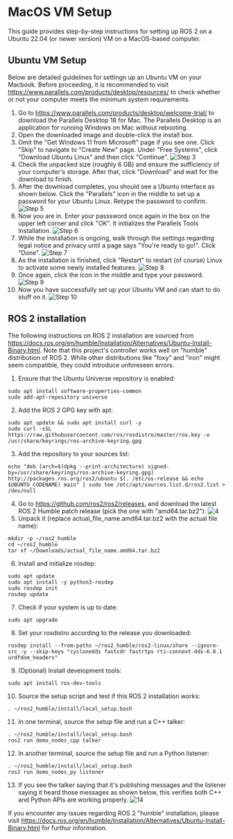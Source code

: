 # MacOS VM Setup
This guide provides step-by-step instructions for setting up ROS 2 on a Ubuntu 22.04 (or newer version) VM on a MacOS-based computer.

## Ubuntu VM Setup
Below are detailed guidelines for settingn up an Ubuntu VM on your Macbook. Before proceeding, it is recommended to visit https://www.parallels.com/products/desktop/resources/ to check whether or not your computer meets the minimum system requirements.

1. Go to https://www.parallels.com/products/desktop/welcome-trial/ to download the Parallels Desktop 18 for Mac. The Parallels Desktop is an application for running Windows on Mac without rebooting.
2. Open the downloaded image and double-click the install box.
3. Omit the "Get Windows 11 from Microsoft" page if you see one. Click "Skip" to navigate to "Create New" page. Under "Free Systems", click "Download Ubuntu Linux" and then click "Continue". ![Step 3](/macos_vm_setup/resources/images/pic1.jpg)
4. Check the unpacked size (roughly 6 GB) and ensure the sufficiency of your computer's storage. After that, click "Download" and wait for the download to finish.
5. After the download completes, you should see a Ubuntu interface as shown below. Click the "Parallels" icon in the middle to set up a password for your Ubuntu Linux. Retype the password to confirm. ![Step 5](/macos_vm_setup/resources/images/pic2.jpg)
6. Now you are in. Enter your passsword once again in the box on the upper left corner and click "OK". It initializes the Parallels Tools Installation. ![Step 6](/macos_vm_setup/resources/images/pic3.jpg)
7. While the installation is ongoing, walk through the settings regarding legal notice and privacy until a page says "You're ready to go!". Click "Done". ![Step 7](/macos_vm_setup/resources/images/pic4.jpg)
8. As the installation is finished, click "Restart" to restart (of course) Linux to activate some newly installed features. ![Step 8](/macos_vm_setup/resources/images/pic5.jpg)
9. Once again, click the icon in the middle and type your password. ![Step 9](/macos_vm_setup/resources/images/pic6.jpg)
10. Now you have successfully set up your Ubuntu VM and can start to do stuff on it. ![Step 10](/macos_vm_setup/resources/images/pic7.jpg)

## ROS 2 installation
The following instructions on ROS 2 installation are sourced from https://docs.ros.org/en/humble/Installation/Alternatives/Ubuntu-Install-Binary.html. Note that this project's controller works well on "humble" distribution of ROS 2. While other distributions like "foxy" and "iron" might seem compatible, they could introduce unforeseen errors.

1. Ensure that the Ubuntu Universe repository is enabled:
```
sudo apt install software-properties-common
sudo add-apt-repository universe
```
2. Add the ROS 2 GPG key with apt:
```
sudo apt update && sudo apt install curl -y
sudo curl -sSL https://raw.githubusercontent.com/ros/rosdistro/master/ros.key -o /usr/share/keyrings/ros-archive-keyring.gpg
```
3. Add the repository to your sources list:
```
echo "deb [arch=$(dpkg --print-architecture) signed-by=/usr/share/keyrings/ros-archive-keyring.gpg] http://packages.ros.org/ros2/ubuntu $(. /etc/os-release && echo $UBUNTU_CODENAME) main" | sudo tee /etc/apt/sources.list.d/ros2.list > /dev/null
```
4. Go to https://github.com/ros2/ros2/releases, and download the latest ROS 2 Humble patch release (pick the one with "amd64.tar.bz2"):
![4](/macos_vm_setup/resources/images/pic8.jpg)
5. Unpack it (replace actual_file_name.amd64.tar.bz2 with the actual file name):
```
mkdir -p ~/ros2_humble
cd ~/ros2_humble
tar xf ~/Downloads/actual_file_name.amd64.tar.bz2
```
6. Install and initialize rosdep:
```
sudo apt update
sudo apt install -y python3-rosdep
sudo rosdep init
rosdep update
```
7. Check if your system is up to date:
```
sudo apt upgrade
```
8. Set your rosdistro according to the release you downloaded:
```
rosdep install --from-paths ~/ros2_humble/ros2-linux/share --ignore-src -y --skip-keys "cyclonedds fastcdr fastrtps rti-connext-dds-6.0.1 urdfdom_headers"
```
9. (Optional) Install development tools:
```
sudo apt install ros-dev-tools
```
10. Source the setup script and test if this ROS 2 installation works:
```
. ~/ros2_humble/install/local_setup.bash
```
11. In one terminal, source the setup file and run a C++ talker:
```
. ~/ros2_humble/install/local_setup.bash
ros2 run demo_nodes_cpp talker
```
12. In another terminal, source the setup file and run a Python listener:
```
. ~/ros2_humble/install/local_setup.bash
ros2 run demo_nodes_py listener
```
13. If you see the talker saying that it's publishing messages and the listener saying it heard those messages as shown below, this verifies both C++ and Python APIs are working properly. ![14](/macos_vm_setup/resources/images/pic9.jpg)

If you encounter any issues regarding ROS 2 "humble" installation, please visit https://docs.ros.org/en/humble/Installation/Alternatives/Ubuntu-Install-Binary.html for furthur information.
